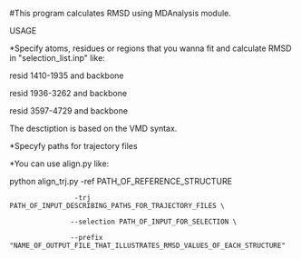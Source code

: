 #This program calculates RMSD using MDAnalysis module.

USAGE 

*Specify atoms, residues or regions that you wanna fit and calculate RMSD in "selection_list.inp" like: 

resid 1410-1935 and backbone 

resid 1936-3262 and backbone 

resid 3597-4729 and backbone 

The desctiption is based on the VMD syntax. 

*Specyfy paths for trajectory files   

*You can use align.py like: 

python align_trj.py -ref PATH_OF_REFERENCE_STRUCTURE 

                    -trj PATH_OF_INPUT_DESCRIBING_PATHS_FOR_TRAJECTORY_FILES \ 

                   --selection PATH_OF_INPUT_FOR_SELECTION \ 

                   --prefix "NAME_OF_OUTPUT_FILE_THAT_ILLUSTRATES_RMSD_VALUES_OF_EACH_STRUCTURE" 


